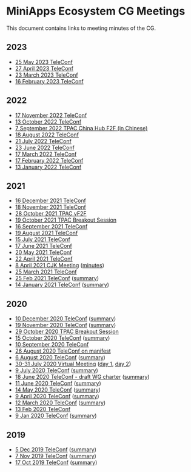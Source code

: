 # MiniApps Ecosystem CG Meetings

This document contains links to meeting minutes of the CG.

## 2023

* [25 May 2023 TeleConf](https://www.w3.org/2023/05/25-miniapp-minutes.html)
* [27 April 2023 TeleConf](https://www.w3.org/2023/04/27-miniapp-minutes.html)
* [23 March 2023 TeleConf](https://www.w3.org/2023/03/23-miniapp-minutes.html)
* [16 February 2023 TeleConf](https://www.w3.org/2023/02/16-miniapp-minutes.html)

## 2022

* [17 November 2022 TeleConf](https://www.w3.org/2022/11/17-miniapp-minutes.html)
* [13 October 2022 TeleConf](https://www.w3.org/2022/10/13-miniapp-minutes.html)
* [7 September 2022 TPAC China Hub F2F (in Chinese)](https://www.w3.org/2022/09/hangzhou/miniapps/report.html)
* [18 August 2022 TeleConf](https://www.w3.org/2022/08/18-miniapp-minutes.html)
* [21 July 2022 TeleConf](https://www.w3.org/2022/07/21-miniapp-minutes.html)
* [23 June 2022 TeleConf](https://www.w3.org/2022/06/23-miniapp-minutes.html)
* [17 March 2022 TeleConf](https://www.w3.org/2022/03/17-miniapp-minutes.html)
* [17 February 2022 TeleConf](https://www.w3.org/2022/02/17-MiniApp-minutes.html)
* [13 January 2022 TeleConf](https://www.w3.org/2022/01/13-miniapp-minutes.html)

## 2021

* [16 December 2021 TeleConf](https://www.w3.org/2021/12/16-miniapp-minutes.html)
* [18 November 2021 TeleConf](https://www.w3.org/2021/11/18-MiniApp-minutes.html)
* [28 October 2021 TPAC vF2F](https://www.w3.org/2021/10/28-MiniApp-minutes.html)
* [19 October 2021 TPAC Breakout Session](https://www.w3.org/2021/10/18-miniapptools-minutes.html)
* [16 September 2021 TeleConf](https://www.w3.org/2021/09/16-miniapp-minutes.html)
* [19 August 2021 TeleConf](https://www.w3.org/2021/08/19-miniapp-minutes.html)
* [15 July 2021 TeleConf](https://www.w3.org/2021/07/15-miniapp-minutes.html)
* [17 June 2021 TeleConf](https://www.w3.org/2021/06/17-miniapp-minutes.html)
* [20 May 2021 TeleConf](https://www.w3.org/2021/05/20-MiniApp-minutes.html)
* [22 April 2021 TeleConf](https://www.w3.org/2021/04/22-miniapp-minutes.html)
* [8 April 2021 CJK Meeting](https://www.w3.org/2021/03/miniapp-cjk/index.html) ([minutes](https://www.w3.org/2021/04/08-MiniApp-minutes.html))
* [25 March 2021 TeleConf](https://www.w3.org/2021/03/25-miniapp-minutes.html)
* [25 Feb 2021 TeleConf](https://www.w3.org/2021/02/25-miniapp-minutes.html) ([summary](https://lists.w3.org/Archives/Public/public-miniapps/2021Mar/0001.html))
* [14 January 2021 TeleConf](https://www.w3.org/2021/01/14-miniapp-minutes.html) ([summary](https://lists.w3.org/Archives/Member/internal-miniapps/2021Jan/0001.html))

## 2020

* [10 December 2020 TeleConf](https://www.w3.org/2020/12/10-miniapp-minutes.html) ([summary](https://lists.w3.org/Archives/Public/public-miniapps/2020Dec/0000.html))
* [19 November 2020 TeleConf](https://www.w3.org/2020/11/19-miniapp-minutes.html) ([summary](https://lists.w3.org/Archives/Public/public-miniapps/2020Nov/0000.html))
* [29 October 2020 TPAC Breakout Session](https://www.w3.org/2020/10/29-MiniApp-Standardization-minutes.html)
* [15 October 2020 TeleConf](https://www.w3.org/2020/10/15-miniapp-minutes.html) ([summary](https://lists.w3.org/Archives/Public/public-miniapps/2020Oct/0003.html))
* [10 September 2020 TeleConf](https://www.w3.org/2020/09/10-miniapp-minutes.html)
* [26 August 2020 TeleConf on manifest](https://www.w3.org/2020/08/26-manifest-minutes.html)
* [6 August 2020 TeleConf](https://www.w3.org/2020/08/06-Miniapp-minutes.html) ([summary](https://lists.w3.org/Archives/Public/public-miniapps/2020Aug/0001.html))
* [30-31 July 2020 Virtual Meeting](https://www.w3.org/2020/07/miniapp-virtual-meeting/index.html) ([day 1](https://www.w3.org/2020/07/30-miniapp-minutes.html), [day 2](https://www.w3.org/2020/07/31-miniapp-minutes.html))
* [9 July 2020 TeleConf](https://www.w3.org/2020/07/09-miniapp-minutes.html) ([summary](https://lists.w3.org/Archives/Public/public-miniapps/2020Jul/0001.html))
* [18 June 2020 TeleConf - draft WG charter](https://www.w3.org/2020/06/18-miniapp-minutes.html) ([summary](https://lists.w3.org/Archives/Public/public-miniapps/2020Jun/0001.html))
* [11 June 2020 TeleConf](https://www.w3.org/2020/06/11-miniapp-minutes.html) ([summary](https://lists.w3.org/Archives/Public/public-miniapps/2020Jun/0000.html))
* [14 May 2020 TeleConf](https://www.w3.org/2020/05/14-miniapp-minutes.html) ([summary](https://lists.w3.org/Archives/Public/public-miniapps/2020May/0001.html))
* [9 April 2020 TeleConf](https://www.w3.org/2020/04/09-miniapp-minutes.html) ([summary](https://lists.w3.org/Archives/Public/public-miniapps/2020Apr/0000.html))
* [12 March 2020 TeleConf](https://www.w3.org/2020/03/12-miniapp-minutes.html) ([summary](https://lists.w3.org/Archives/Public/public-miniapps/2020Mar/0001.html))
* [13 Feb 2020 TeleConf](https://www.w3.org/2020/02/13-MiniApp-minutes.html) 
* [9 Jan 2020 TeleConf](https://www.w3.org/2020/01/09-miniapp-minutes.html) ([summary](https://lists.w3.org/Archives/Public/public-miniapps/2020Jan/0000.html))

## 2019

* [5 Dec 2019 TeleConf](https://www.w3.org/2019/12/05-miniapp-minutes.html) ([summary](https://lists.w3.org/Archives/Public/public-miniapps/2019Dec/0000.html))
* [7 Nov 2019 TeleConf](https://www.w3.org/2019/11/07-miniapp-minutes.html) ([summary](https://lists.w3.org/Archives/Public/public-miniapps/2019Nov/0000.html))
* [17 Oct 2019 TeleConf](https://www.w3.org/2019/10/17-MiniApp-minutes.html) ([summary](https://lists.w3.org/Archives/Public/public-miniapps/2019Oct/0002.html))
